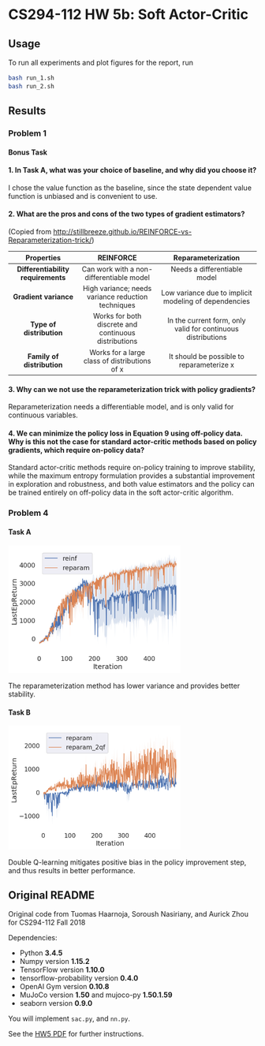 # CS294-112 HW 5b: Soft Actor-Critic
## Usage
To run all experiments and plot figures for the report, run

```bash
bash run_1.sh
bash run_2.sh
```

## Results
### Problem 1
#### Bonus Task
#### 1. In Task A, what was your choice of baseline, and why did you choose it?
I chose the value function as the baseline, since the state dependent value function is unbiased and is convenient to use.

#### 2. What are the pros and cons of the two types of gradient estimators?
(Copied from http://stillbreeze.github.io/REINFORCE-vs-Reparameterization-trick/)
<table>
  <thead>
    <tr>
      <th style="text-align: center"><strong>Properties</strong></th>
      <th style="text-align: center">REINFORCE</th>
      <th style="text-align: center">Reparameterization</th>
    </tr>
  </thead>
  <tbody>
    <tr>
      <td style="text-align: center"><strong>Differentiability requirements</strong></td>
      <td style="text-align: center">Can work with a non-differentiable model</td>
      <td style="text-align: center">Needs a differentiable model</td>
    </tr>
    <tr>
      <td style="text-align: center"><strong>Gradient variance</strong></td>
      <td style="text-align: center">High variance; needs variance reduction techniques</td>
      <td style="text-align: center">Low variance due to implicit modeling of dependencies</td>
    </tr>
    <tr>
      <td style="text-align: center"><strong>Type of distribution</strong></td>
      <td style="text-align: center">Works for both discrete and continuous distributions</td>
      <td style="text-align: center">In the current form, only valid for continuous distributions</td>
    </tr>
    <tr>
      <td style="text-align: center"><strong>Family of distribution</strong></td>
      <td style="text-align: center">Works for a large class of distributions of x</td>
      <td style="text-align: center">It should be possible to reparameterize x</td>
    </tr>
  </tbody>
</table>

#### 3. Why can we not use the reparameterization trick with policy gradients?
Reparameterization needs a differentiable model, and is only valid for continuous variables.

#### 4. We can minimize the policy loss in Equation 9 using off-policy data. Why is this not the case for standard actor-critic methods based on policy gradients, which require on-policy data?
Standard actor-critic methods require on-policy training to improve stability, while the maximum entropy formulation provides a substantial improvement in exploration and robustness, and both value estimators and the policy can be trained entirely on off-policy data in the soft actor-critic algorithm. 

### Problem 4
#### Task A
<p float="left">
  <img src="./results/p1.png" width="350"/>
</p>

The reparameterization method has lower variance and provides better stability.

#### Task B
<p float="left">
  <img src="./results/p2.png" width="350"/>
</p>

Double Q-learning mitigates positive bias in the policy improvement step, and thus results in better performance.

## Original README
Original code from Tuomas Haarnoja, Soroush Nasiriany, and Aurick Zhou for CS294-112 Fall 2018

Dependencies:
 * Python **3.4.5**
 * Numpy version **1.15.2**
 * TensorFlow version **1.10.0**
 * tensorflow-probability version **0.4.0**
 * OpenAI Gym version **0.10.8**
 * MuJoCo version **1.50** and mujoco-py **1.50.1.59**
 * seaborn version **0.9.0**

You will implement `sac.py`, and `nn.py`.

See the [HW5 PDF](hw5b_instructions.pdf) for further instructions.
